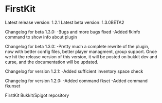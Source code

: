 # FirstKit
Latest release version: 1.2.1
Latest beta version: 1.3.0BETA2

Changelog for beta 1.3.0:
-Bugs and more bugs fixed
-Added fkinfo command to show info about plugin

Changelog for beta 1.3.0:
-Pretty much a complete rewrite of the plugin, now with better config files, better player managment, group support. Once we
hit the release version of this version, it will be posted on bukkit dev and curse, and the documentation will be updated.

Changelog for version 1.2.1:
-Added sufficient inventory space check

Changelog for version 1.2.0:
-Added command fkset
-Added command fkunset

FirstKit Bukkit/Spigot repository

